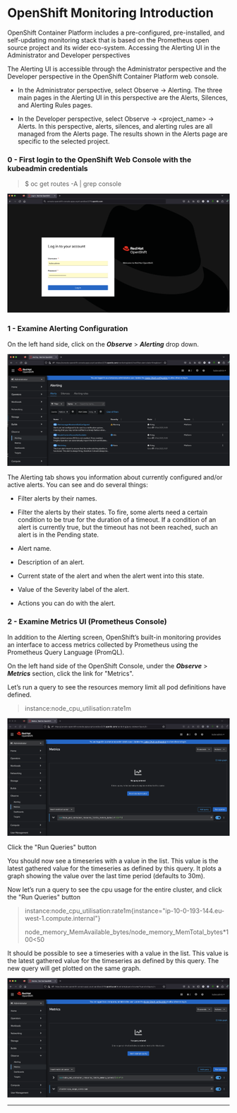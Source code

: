 # OpenShift Monitoring Introduction

OpenShift Container Platform includes a pre-configured, pre-installed, and self-updating monitoring stack that is based on the Prometheus open source project and its wider eco-system. Accessing the Alerting UI in the Administrator and Developer perspectives

The Alerting UI is accessible through the Administrator perspective and the Developer perspective in the OpenShift Container Platform web console.

  - In the Administrator perspective, select Observe → Alerting. The three main pages in the Alerting UI in this perspective are the Alerts, Silences, and Alerting Rules pages.

  - In the Developer perspective, select Observe → <project_name> → Alerts. In this perspective, alerts, silences, and alerting rules are all managed from the Alerts page. The results shown in the Alerts page are specific to the selected project.



### 0 - First login to the OpenShift Web Console with the kubeadmin credentials
> $ oc get routes -A | grep console
>

![`Web Console Login`](media/monitoring-0.png)

### 1 - Examine Alerting Configuration

On the left hand side, click on the __*Observe*__ > __*Alerting*__ drop down.

![`Alerting View`](media/monitoring-1.png)

The Alerting tab shows you information about currently configured and/or active alerts. You can see and do several things:

- Filter alerts by their names.

- Filter the alerts by their states. To fire, some alerts need a certain condition to be true for the duration of a timeout. If a condition of an alert is currently true, but the timeout has not been reached, such an alert is in the Pending state.

- Alert name.

- Description of an alert.

- Current state of the alert and when the alert went into this state.

- Value of the Severity label of the alert.

- Actions you can do with the alert.

### 2 - Examine Metrics UI (Prometheus Console)

In addition to the Alerting screen, OpenShift’s built-in monitoring provides an interface to access metrics collected by Prometheus using the Prometheus Query Language (PromQL).

On the left hand side of the OpenShift Console, under the __*Observe*__ > __*Metrics*__ section, click the link for "Metrics".

Let’s run a query to see the resources memory limit all pod definitions have defined.
>  instance:node_cpu_utilisation:rate1m
>

![`Alerting View 0`](media/monitoring-2.png)

Click the "Run Queries" button

You should now see a timeseries with a value in the list. This value is the latest gathered value for the timeseries as defined by this query. It plots a graph showing the value over the last time period (defaults to 30m).

Now let’s run a query to see the cpu usage for the entire cluster, and click the "Run Queries" button
> instance:node_cpu_utilisation:rate1m{instance="ip-10-0-193-144.eu-west-1.compute.internal"}
>
> node_memory_MemAvailable_bytes/node_memory_MemTotal_bytes*100<50
>
> 


It should be possible to see a timeseries with a value in the list. This value is the latest gathered value for the timeseries as defined by this query. The new query will get plotted on the same graph.

![`Alerting View 1`](media/monitoring-3.png)



---

